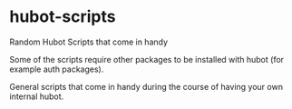 # hubot-scripts
Random Hubot Scripts that come in handy

Some of the scripts require other packages to be installed with hubot (for example auth packages).

General scripts that come in handy during the course of having your own internal hubot.